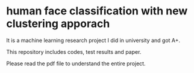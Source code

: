 # human face classification with new clustering apporach
It is a machine learning research project I did in university and got A+.

This repository includes codes, test results and paper.

Please read the pdf file to understand the entire project.
